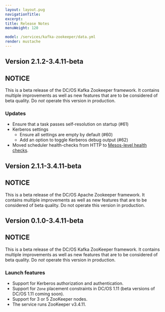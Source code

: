 ```yaml
---
layout: layout.pug
navigationTitle:
excerpt:
title: Release Notes
menuWeight: 120

model: /services/kafka-zookeeper/data.yml
render: mustache
---
```


<!-- Imported from git@github.com:mesosphere/dcos-zookeeper.git:update-docs -->

## Version 2.1.2-3.4.11-beta

## NOTICE

This is a beta release of the DC/OS Kafka Zookeeper framework. It contains multiple improvements as well as new features that are to be considered of beta quality. Do _not_ operate this version in production.

### Updates
- Ensure that a task passes self-resolution on startup (#61)
- Kerberos settings
  - Ensure all settings are empty by default (#60)
  - Add an option to toggle Kerberos debug output (#62)
- Moved scheduler health-checks from HTTP to [Mesos-level health checks](https://mesosphere.github.io/marathon/docs/health-checks.html#mesos-level-health-checks).

## Version 2.1.1-3.4.11-beta

## NOTICE

This is a beta release of the DC/OS Apache Zookeeper framework. It contains multiple improvements as well as new features that are to be considered of beta quality. Do not operate this version in production.

## Version 0.1.0-3.4.11-beta

## NOTICE

This is a beta release of the DC/OS Kafka ZooKeeper framework. It contains multiple improvements as well as new features that are to be considered of beta quality. Do _not_ operate this version in production.

### Launch features
- Support for Kerberos authorization and authentication.
- Support for `Zone` placement constraints in DC/OS 1.11 (beta versions of DC/OS 1.11 coming soon).
- Support for 3 or 5 ZooKeeper nodes.
- The service runs ZooKeeper v3.4.11.
